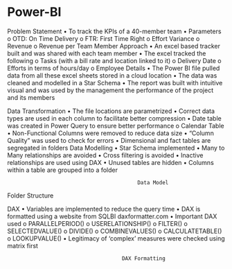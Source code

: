 # Power-BI

Problem Statement 
•	To track the KPIs of a 40-member team
•	Parameters
o	OTD: On Time Delivery
o	FTR: First Time Right
o	Effort Variance
o	Revenue
o	Revenue per Team Member
Approach
•	An excel based tracker built and was shared with each team member
•	The excel tracked the following
o	Tasks (with a bill rate and location linked to it)
o	Delivery Date
o	Efforts in terms of hours/day
o	Employee Details
•	The Power BI file pulled data from all these excel sheets stored in a cloud location
•	The data was cleaned and modelled in a Star Schema
•	The report was built with intuitive visual and was used by the management the performance of the project and its members

Data Transformation 
•	The file locations are parametrized
•	Correct data types are used in each column to facilitate better compression
•	Date table was created in Power Query to ensure better performance
o	Calendar Table
•	Non-Functional Columns were removed to reduce data size
•	“Column Quality” was used to check for errors
•	Dimensional and fact tables are segregated in folders 
Data Modelling
•	Star Schema implemented
•	Many to Many relationships are avoided
•	Cross filtering is avoided
•	Inactive relationships are used using DAX
•	Unused tables are hidden
•	Columns within a table are grouped into a folder

 
                                              Data Model
 
Folder Structure

DAX
•	Variables are implemented to reduce the query time
•	DAX is formatted using a website from SQLBI daxformatter.com
•	Important DAX used
o	PARALLELPERIOD()
o	USERELATIONSHIP()
o	FILTER()
o	SELECTEDVALUE()
o	DIVIDE()
o	COMBINEVALUES()
o	CALCULATETABLE()
o	LOOKUPVALUE()
•	Legitimacy of ‘complex’ measures were checked using matrix first
 
                                         DAX Formatting 
